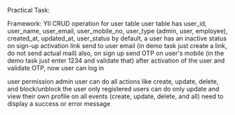 Practical Task:   

Framework: YII 
CRUD operation for user table
user table has user_id, user_name, user_email, user_mobile_no, user_type (admin, user, employee), created_at, updated_at, user_status
by default, a user has an inactive status
on sign-up activation link send to user email (in demo task just create a link, do not send actual mail)
also, on sign up send OTP on user's mobile (in the demo task just enter 1234 and validate that)
after activation of the user and validate OTP, now user can log in

user permission
admin user can do all actions like create, update, delete, and block/unblock the user
only registered users can do only update and view their own profile
 on all events (create, update, delete, and all) need to display a success or error message
